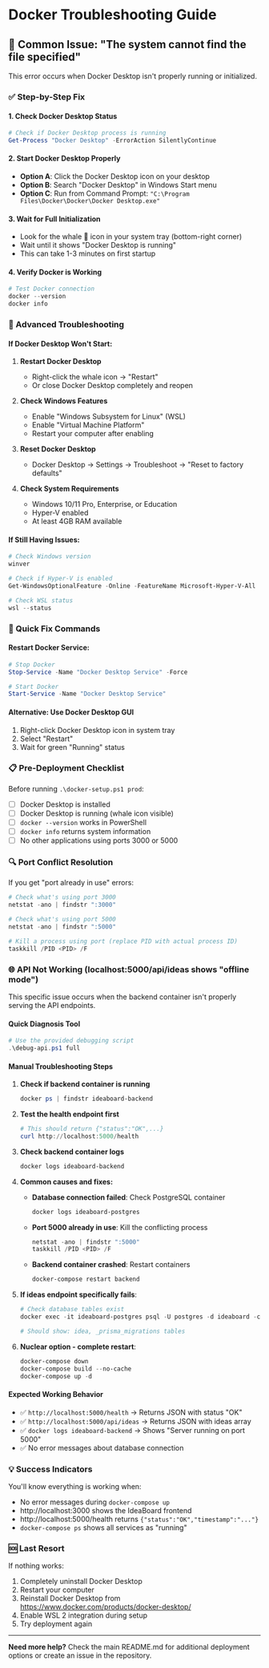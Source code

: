 # Docker Troubleshooting Guide

## 🚨 Common Issue: "The system cannot find the file specified"

This error occurs when Docker Desktop isn't properly running or initialized.

### ✅ Step-by-Step Fix

#### 1. Check Docker Desktop Status

```powershell
# Check if Docker Desktop process is running
Get-Process "Docker Desktop" -ErrorAction SilentlyContinue
```

#### 2. Start Docker Desktop Properly

- **Option A**: Click the Docker Desktop icon on your desktop
- **Option B**: Search "Docker Desktop" in Windows Start menu
- **Option C**: Run from Command Prompt: `"C:\Program Files\Docker\Docker\Docker Desktop.exe"`

#### 3. Wait for Full Initialization

- Look for the whale 🐳 icon in your system tray (bottom-right corner)
- Wait until it shows "Docker Desktop is running"
- This can take 1-3 minutes on first startup

#### 4. Verify Docker is Working

```powershell
# Test Docker connection
docker --version
docker info
```

### 🔧 Advanced Troubleshooting

#### If Docker Desktop Won't Start:

1. **Restart Docker Desktop**

   - Right-click the whale icon → "Restart"
   - Or close Docker Desktop completely and reopen

2. **Check Windows Features**

   - Enable "Windows Subsystem for Linux" (WSL)
   - Enable "Virtual Machine Platform"
   - Restart your computer after enabling

3. **Reset Docker Desktop**

   - Docker Desktop → Settings → Troubleshoot → "Reset to factory defaults"

4. **Check System Requirements**
   - Windows 10/11 Pro, Enterprise, or Education
   - Hyper-V enabled
   - At least 4GB RAM available

#### If Still Having Issues:

```powershell
# Check Windows version
winver

# Check if Hyper-V is enabled
Get-WindowsOptionalFeature -Online -FeatureName Microsoft-Hyper-V-All

# Check WSL status
wsl --status
```

### 🎯 Quick Fix Commands

#### Restart Docker Service:

```powershell
# Stop Docker
Stop-Service -Name "Docker Desktop Service" -Force

# Start Docker
Start-Service -Name "Docker Desktop Service"
```

#### Alternative: Use Docker Desktop GUI

1. Right-click Docker Desktop icon in system tray
2. Select "Restart"
3. Wait for green "Running" status

### 📋 Pre-Deployment Checklist

Before running `.\docker-setup.ps1 prod`:

- [ ] Docker Desktop is installed
- [ ] Docker Desktop is running (whale icon visible)
- [ ] `docker --version` works in PowerShell
- [ ] `docker info` returns system information
- [ ] No other applications using ports 3000 or 5000

### 🔍 Port Conflict Resolution

If you get "port already in use" errors:

```powershell
# Check what's using port 3000
netstat -ano | findstr ":3000"

# Check what's using port 5000
netstat -ano | findstr ":5000"

# Kill a process using port (replace PID with actual process ID)
taskkill /PID <PID> /F
```

### 🌐 API Not Working (localhost:5000/api/ideas shows "offline mode")

This specific issue occurs when the backend container isn't properly serving the API endpoints.

#### Quick Diagnosis Tool
```powershell
# Use the provided debugging script
.\debug-api.ps1 full
```

#### Manual Troubleshooting Steps

1. **Check if backend container is running**
   ```powershell
   docker ps | findstr ideaboard-backend
   ```

2. **Test the health endpoint first**
   ```powershell
   # This should return {"status":"OK",...}
   curl http://localhost:5000/health
   ```

3. **Check backend container logs**
   ```powershell
   docker logs ideaboard-backend
   ```

4. **Common causes and fixes:**
   - **Database connection failed**: Check PostgreSQL container
     ```powershell
     docker logs ideaboard-postgres
     ```
   - **Port 5000 already in use**: Kill the conflicting process
     ```powershell
     netstat -ano | findstr ":5000"
     taskkill /PID <PID> /F
     ```
   - **Backend container crashed**: Restart containers
     ```powershell
     docker-compose restart backend
     ```

5. **If ideas endpoint specifically fails**:
   ```powershell
   # Check database tables exist
   docker exec -it ideaboard-postgres psql -U postgres -d ideaboard -c "\dt"
   
   # Should show: idea, _prisma_migrations tables
   ```

6. **Nuclear option - complete restart**:
   ```powershell
   docker-compose down
   docker-compose build --no-cache
   docker-compose up -d
   ```

#### Expected Working Behavior
- ✅ `http://localhost:5000/health` → Returns JSON with status "OK"  
- ✅ `http://localhost:5000/api/ideas` → Returns JSON with ideas array
- ✅ `docker logs ideaboard-backend` → Shows "Server running on port 5000"
- ✅ No error messages about database connection

### 💡 **Success Indicators**

You'll know everything is working when:

- No error messages during `docker-compose up`
- http://localhost:3000 shows the IdeaBoard frontend
- http://localhost:5000/health returns `{"status":"OK","timestamp":"..."}`
- `docker-compose ps` shows all services as "running"

### 🆘 Last Resort

If nothing works:

1. Completely uninstall Docker Desktop
2. Restart your computer
3. Reinstall Docker Desktop from https://www.docker.com/products/docker-desktop/
4. Enable WSL 2 integration during setup
5. Try deployment again

---

**Need more help?** Check the main README.md for additional deployment options or create an issue in the repository.
